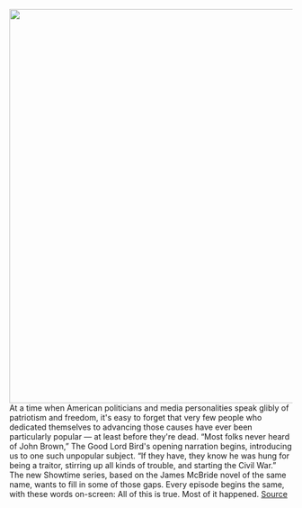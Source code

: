 <img src='https://cdn.vox-cdn.com/thumbor/MLtTf9evgk7avf3UlTdGwh3T3ms=/0x0:1440x605/1200x800/filters:focal(605x188:835x418)/cdn.vox-cdn.com/uploads/chorus_image/image/67608061/Screen_Shot_2020_10_09_at_12.15.45_PM.0.png' width='700px' /><br/>
At a time when American politicians and media personalities speak glibly of patriotism and freedom, it's easy to forget that very few people who dedicated themselves to advancing those causes have ever been particularly popular — at least before they're dead. “Most folks never heard of John Brown,” The Good Lord Bird's opening narration begins, introducing us to one such unpopular subject. “If they have, they know he was hung for being a traitor, stirring up all kinds of trouble, and starting the Civil War.” The new Showtime series, based on the James McBride novel of the same name, wants to fill in some of those gaps. Every episode begins the same, with these words on-screen: All of this is true. Most of it happened.
<a href='https://www.theverge.com/2020/10/9/21508420/the-good-lord-bird-tv-show-review-showtime'> Source <a/>